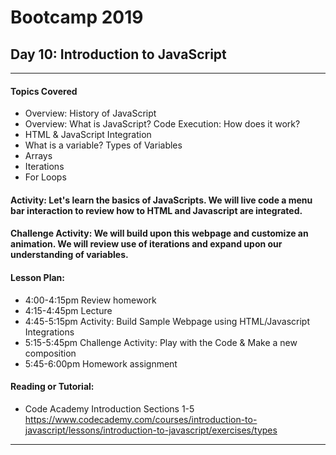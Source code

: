 # Bootcamp 2019

## Day 10: Introduction to JavaScript


---
#### Topics Covered
* Overview: History of JavaScript 
* Overview: What is JavaScript? Code Execution: How does it work?
* HTML & JavaScript Integration
* What is a variable? Types of Variables
* Arrays
* Iterations
* For Loops


#### Activity: Let's learn the basics of JavaScripts. We will live code a menu bar interaction to review how to HTML and Javascript are integrated. 

#### Challenge Activity: We will build upon this webpage and customize an animation. We will review use of iterations and expand upon our understanding of variables.

#### Lesson Plan:
* 4:00-4:15pm Review homework
* 4:15-4:45pm Lecture
* 4:45-5:15pm Activity: Build Sample Webpage using HTML/Javascript Integrations
* 5:15-5:45pm  Challenge Activity: Play with the Code & Make a new composition
* 5:45-6:00pm Homework assignment

#### Reading or Tutorial:
* Code Academy Introduction Sections 1-5 
    https://www.codecademy.com/courses/introduction-to-javascript/lessons/introduction-to-javascript/exercises/types
---





